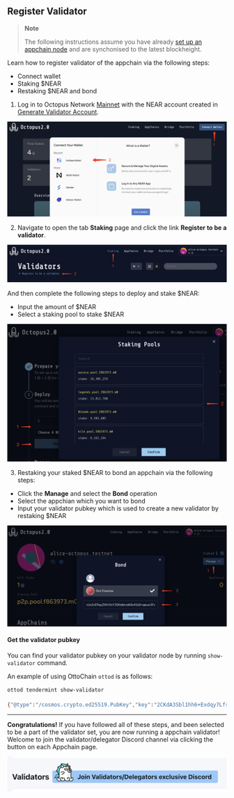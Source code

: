 ## Register Validator

> **Note**
>
> The following instructions assume you have already [set up an appchain node](./validator-deploy-manually.md) and are synchonised to the latest blockheight.

Learn how to register validator of the appchain via the following steps:

* Connect wallet
* Staking $NEAR
* Restaking $NEAR and bond

1. Log in to Octopus Network [Mainnet](https://mainnet.oct.network) with the NEAR account created in [Generate Validator Account](./validator-generate-keys.md).

![Connect wallet](../../images/maintain/v2/v2_connect_wallet.jpg)

2. Navigate to open the tab **Staking** page and click the link **Register to be a validator**.

![Staking page](../../images/maintain/v2/v2_staking.jpg)

And then complete the following steps to deploy and stake $NEAR:

* Input the amount of $NEAR
* Select a staking pool to stake $NEAR

![Staking $NEAR](../../images/maintain/v2/v2_deploy_stake.jpg)

3. Restaking your staked $NEAR to bond an appchain via the following steps:

* Click the **Manage** and select the **Bond** operation
* Select the appchian which you want to bond
* Input your validator pubkey which is used to create a new validator by restaking $NEAR

![Restaking bond](../../images/maintain/v2/v2_restaking_bond.jpg)

#### Get the validator pubkey

You can find your validator pubkey on your validator node by running `show-validator` command.

An example of using OttoChain `ottod` is as follows:

```bash
ottod tendermint show-validator

{"@type":"/cosmos.crypto.ed25519.PubKey","key":"2CKdA3Sbl1hh6+Exdqy7LfspfGcgUtNhV1VwUAZcy7c="}
```

---

**Congratulations!** If you have followed all of these steps, and been selected to be a part of the validator set, you are now running a appchain validator! Welcome to join the validator/delegator Discord channel via clicking the button on each Appchain page.

![discord](../../images/maintain/validator_join_discord.jpg)
